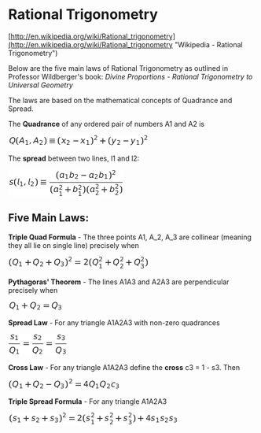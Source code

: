 # Rational Trigonometry #

[http://en.wikipedia.org/wiki/Rational_trigonometry](http://en.wikipedia.org/wiki/Rational_trigonometry "Wikipedia - Rational Trigonometry")

Below are the five main laws of Rational Trigonometry as outlined in Professor Wildberger's book: *Divine Proportions - Rational Trigonometry to Universal Geometry*

The laws are based on the mathematical concepts of Quadrance and Spread.

The **Quadrance** of any ordered pair of numbers A1 and A2 is

![Quadrance](formulas/quadrance.png)

The **spread** between two lines, l1 and l2:

![](formulas/spread.png)

## Five Main Laws: ##


**Triple Quad Formula** - The three points A1, A_2, A_3 are collinear (meaning they all lie on single line) precisely when

![](formulas/triple_quad.png)


**Pythagoras' Theorem** - The lines A1A3 and A2A3 are perpendicular precisely when

![](formulas/pythagoras.png)


**Spread Law** - For any triangle A1A2A3 with non-zero quadrances 

![](formulas/spread_law.png)


**Cross Law** - For any triangle A1A2A3 define the **cross** c3 = 1 - s3. Then

![](formulas/cross_law.png)



**Triple Spread Formula** - For any triangle A1A2A3

![](formulas/triple_spread.png)
